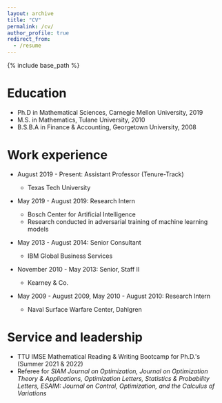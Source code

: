 ```yaml
---
layout: archive
title: "CV"
permalink: /cv/
author_profile: true
redirect_from:
  - /resume
---
```


{% include base_path %}

Education
======
* Ph.D in Mathematical Sciences, Carnegie Mellon University, 2019
* M.S. in Mathematics, Tulane University, 2010
* B.S.B.A in Finance & Accounting, Georgetown University, 2008

Work experience
======
* August 2019 - Present: Assistant Professor (Tenure-Track)
  * Texas Tech University

* May 2019 - August 2019: Research Intern
  * Bosch Center for Artificial Intelligence
  * Research conducted in adversarial training of machine learning models

* May 2013 - August 2014: Senior Consultant
  * IBM Global Business Services

* November 2010 - May 2013: Senior, Staff II
  * Kearney & Co.  

* May 2009 - August 2009, May 2010 - August 2010: Research Intern
  * Naval Surface Warfare Center, Dahlgren   
  
Service and leadership
======
* TTU IMSE Mathematical Reading & Writing Bootcamp for Ph.D.'s (Summer 2021 & 2022)
* Referee for *SIAM Journal on Optimization, Journal on Optimization Theory & Applications, Optimization Letters, Statistics & Probability Letters, ESAIM: Journal on Control, Optimization, and the Calculus of Variations*
